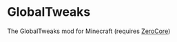 GlobalTweaks
============

The GlobalTweaks mod for Minecraft (requires [ZeroCore](https://github.com/ZeroPointMC/ZeroCore))
